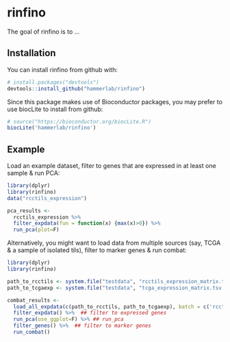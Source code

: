 # rinfino

The goal of rinfino is to ...

## Installation

You can install rinfino from github with:

``` r
# install.packages("devtools")
devtools::install_github("hammerlab/rinfino")
```

Since this package makes use of Bioconductor packages, you may prefer to use biocLite to install from github:

```r
# source("https://bioconductor.org/biocLite.R")
biocLite('hammerlab/rinfino')
```

## Example

Load an example dataset, filter to genes that are expressed in at least one sample & run PCA:

``` r
library(dplyr)
library(rinfino)
data("rcctils_expression")

pca_results <- 
  rcctils_expression %>% 
  filter_expdata(fun = function(x) {max(x)>0}) %>% 
  run_pca(plot=F)
```

Alternatively, you might want to load data from multiple sources (say, TCGA & a sample of isolated tils), filter to marker genes & run combat:

``` r
library(dplyr)
library(rinfino)

path_to_rcctils <- system.file("testdata", "rcctils_expression_matrix.tsv.gz", package = "rinfino")
path_to_tcgaexp <- system.file("testdata", "tcga_expression_matrix.tsv.gz", package = "rinfino")

combat_results <-
  load_all_expdata(c(path_to_rcctils, path_to_tcgaexp), batch = c('rcctils', 'tcgaexp')) %>%
  filter_expdata() %>%  ## filter to expressed genes
  run_pca(use_ggplot=F) %>% ## run_pca
  filter_genes() %>%  ## filter to marker genes
  run_combat()
```
